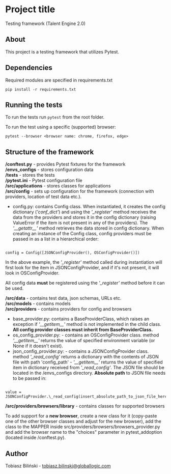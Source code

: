 # Project title

Testing framework (Talent Engine 2.0)

## About

This project is a testing framework that utilizes Pytest.

## Dependencies

Required modules are specified in requirements.txt

```
pip install -r requirements.txt
```

## Running the tests

To run the tests run `pytest` from the root folder.

To run the test using a specific (supported) browser:

```
pytest --browser <browser name: chrome, firefox, edge>
```

## Structure of the framework

**/conftest.py** - provides Pytest fixtures for the framework  
**/envs_configs** - stores configuration data  
**/tests** - stores the tests  
**/pytest.ini** - Pytest configuration file  
**/src/applications** - stores classes for applications  
**/src/config** - sets up configuration for the framework (connection with providers, location of test data etc.).  

- config.py: contains Config class. When instantiated, it creates the config dictionary (_'conf_dict'_) and using the _'\_register'_ method receives the data from the providers and stores it in the config dictionary (raising ValueError if the item is not present in any of the providers). The _'\_\_getattr\_\_'_ method retrieves the data stored in config dictionary. When creating an instance of the Config class, config providers must be passed in as a list in a hierarchical order:

```

config = Config([JSONConfigProvider(), OSConfigProvider()])

```

In the above example, the _'\_register'_ method called during instantiation will first look for the item in JSONConfigProvider, and if it's not present, it will look in OSConfigProvider.

All config data **must** be registered using the _'\_register'_ method before it can be used.

**/src/data** - contains test data, json schemas, URLs etc.  
**/src/models** - contains models  
**/src/providers** - contains providers for config and browsers   

- base_provider.py: contains a BaseProviderClass, which raises an exception if _'\_\_getitem\_\_'_ method is not implemented in the child class. **All config provider classes must inherit from BaseProviderClass.**
- os_config_provider.py: - contains an OSConfigProvider class. method _'\_\_getitem\_\_'_ returns the value of specified environment variable (or None if it doesn't exist).
- json_config_provider.py: - contains a JSONConfigProvider class. method _'\_read_config'_ returns a dictionary with the contents of JSON file with path 'config_path' - _'\_\_getitem\_\_'_ returns the value of specified item in dictionary received from _'\_read_config'_. The JSON file should be located in the /envs_configs directory. **Absolute path** to JSON file needs to be passed in:

```

value = JSONConfigProvider.\_read_config(insert_absolute_path_to_json_file_here)

```

**/src/providers/browsers/library** - contains classes for supported browsers

To add support for a **new browser**, create a new class for it (copy-paste one of the other browser classes and adjust for the new browser), add the class to the MAPPER inside src/providers/browsers/browsers_provider.py and add the browser name to the "choices" parameter in pytest_addoption (located inside /conftest.py).

## Author

Tobiasz Biliński - tobiasz.bilinski@globallogic.com

